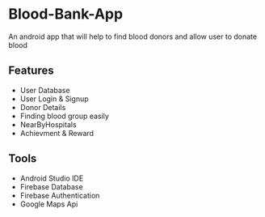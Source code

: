 # Blood-Bank-App
An android app that will help to find blood donors and allow user to donate blood

<h2>Features</h2>
<ul>
 <li>User Database</li>
 <li>User Login & Signup</li>
 <li>Donor Details</li>
 <li>Finding blood group easily</li>
 <li>NearByHospitals</li>
 <li>Achievment & Reward</li>
</ul>

<h2>Tools</h2>
<ul>
 <li>Android Studio IDE</li>
 <li>Firebase Database</li>
 <li>Firebase Authentication</li>
 <li>Google Maps Api</li>
</ul>
